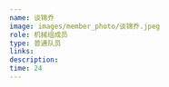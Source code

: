 ```yaml
---
name: 谈锦乔
image: images/member_photo/谈锦乔.jpeg
role: 机械组成员
type: 普通队员
links:
description:
time: 24
---
```

